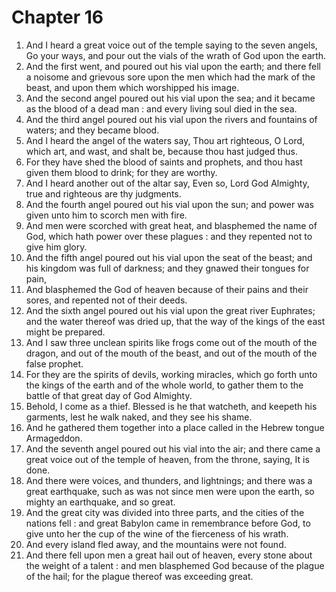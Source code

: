 # Chapter 16

1. And I heard a great voice out of the temple saying to the seven angels, Go your ways, and pour out the vials of the wrath of God upon the earth.
2. And the first went, and poured out his vial upon the earth; and there fell a noisome and grievous sore upon the men which had the mark of the beast, and upon them which worshipped his image.
3. And the second angel poured out his vial upon the sea; and it became as the blood of a dead man : and every living soul died in the sea.
4. And the third angel poured out his vial upon the rivers and fountains of waters; and they became blood.
5. And I heard the angel of the waters say, Thou art righteous, O Lord, which art, and wast, and shalt be, because thou hast judged thus.
6. For they have shed the blood of saints and prophets, and thou hast given them blood to drink; for they are worthy.
7. And I heard another out of the altar say, Even so, Lord God Almighty, true and righteous are thy judgments.
8. And the fourth angel poured out his vial upon the sun; and power was given unto him to scorch men with fire.
9. And men were scorched with great heat, and blasphemed the name of God, which hath power over these plagues : and they repented not to give him glory.
10. And the fifth angel poured out his vial upon the seat of the beast; and his kingdom was full of darkness; and they gnawed their tongues for pain,
11. And blasphemed the God of heaven because of their pains and their sores, and repented not of their deeds.
12. And the sixth angel poured out his vial upon the great river Euphrates; and the water thereof was dried up, that the way of the kings of the east might be prepared.
13. And I saw three unclean spirits like frogs come out of the mouth of the dragon, and out of the mouth of the beast, and out of the mouth of the false prophet.
14. For they are the spirits of devils, working miracles, which go forth unto the kings of the earth and of the whole world, to gather them to the battle of that great day of God Almighty.
15. Behold, I come as a thief. Blessed is he that watcheth, and keepeth his garments, lest he walk naked, and they see his shame.
16. And he gathered them together into a place called in the Hebrew tongue Armageddon.
17. And the seventh angel poured out his vial into the air; and there came a great voice out of the temple of heaven, from the throne, saying, It is done.
18. And there were voices, and thunders, and lightnings; and there was a great earthquake, such as was not since men were upon the earth, so mighty an earthquake, and so great.
19. And the great city was divided into three parts, and the cities of the nations fell : and great Babylon came in remembrance before God, to give unto her the cup of the wine of the fierceness of his wrath.
20. And every island fled away, and the mountains were not found.
21. And there fell upon men a great hail out of heaven, every stone about the weight of a talent : and men blasphemed God because of the plague of the hail; for the plague thereof was exceeding great.

